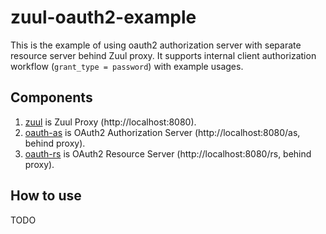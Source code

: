 # zuul-oauth2-example

This is the example of using oauth2 authorization server with separate resource server behind Zuul proxy. It supports internal client authorization workflow (`grant_type = password`) with example usages. 

## Components

1. [zuul](zuul) is Zuul Proxy (http://localhost:8080).
1. [oauth-as](oauth-as) is OAuth2 Authorization Server (http://localhost:8080/as, behind proxy).   
1. [oauth-rs](oauth-rs) is OAuth2 Resource Server (http://localhost:8080/rs, behind proxy).

## How to use

TODO
